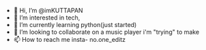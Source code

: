 - 👋 Hi, I’m @imKUTTAPAN
- 👀 I’m interested in tech, 
- 🌱 I’m currently learning python(just started)
- 💞️ I’m looking to collaborate on a music player i'm "trying" to make
- 📫 How to reach me insta- no.one_editz

<!---
imKUTTAPAN/imKUTTAPAN is a ✨ special ✨ repository because its `README.md` (this file) appears on your GitHub profile.
You can click the Preview link to take a look at your changes.
--->
